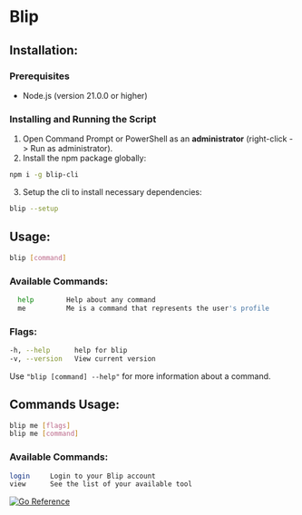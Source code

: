 # Blip
## Installation:

### Prerequisites
- Node.js (version 21.0.0 or higher)

### Installing and Running the Script

1. Open Command Prompt or PowerShell as an **administrator** (right-click -> Run as administrator).
2. Install the npm package globally:
```bash
npm i -g blip-cli
```
3. Setup the cli to install necessary dependencies:
```bash
blip --setup
```

## Usage:
   ```bash
   blip [command]
   ```

### Available Commands:
```bash
  help        Help about any command
  me          Me is a command that represents the user's profile
  ```

### Flags:
  ```bash
  -h, --help      help for blip
  -v, --version   View current version
  ```

Use `"blip [command] --help"` for more information about a command.

## Commands Usage:
  ```bash
  blip me [flags]
  blip me [command]
  ```
### Available Commands:      
```bash
login     Login to your Blip account
view      See the list of your available tool
```

[![Go Reference](https://pkg.go.dev/badge/github.com/scriptnsam/blip-v2.svg)](https://pkg.go.dev/github.com/scriptnsam/blip-v2)